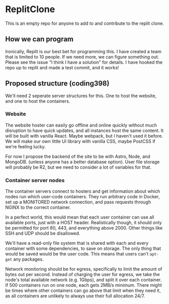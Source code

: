 # ReplitClone
This is an empty repo for anyone to add to and contribute to the replit clone.

## How we can program
Ironically, Replit is our best bet for programming this. I have created a team that is limited to 10 people. If we need more, we can figure something out. Please see the issue "I think I have a solution" for details. I have hooked the repo up to replit and made a test commit, and it works!

## Proposed structure (coding398)
We'll need 2 seperate server structures for this. One to host the website, and one to host the containers.

### Website
The website hoster can easily go offline and online quickly without much disruption to have quick updates, and all instances host the same content.
It will be built with vanilla React. Maybe webpack, but I haven't used it before. We will make our own little UI library with vanilla CSS, maybe PostCSS if we're feeling lucky.

For now I propose the backend of the site to be with Astro, Node, and MongoDB. (unless anyone has a better database option).
User file storage will probably be R2, but we need to consider a lot of variables for that.

### Container server nodes
The container servers connect to hosters and get information about which nodes run which user-code containers. They run arbitrary code in Docker, set up a MONITORED network connection, and pass requests through NGINX to the correct container.

In a perfect world, this would mean that each user container can use all available ports, just with a HOST header. Realistically though, it should only be permitted for port 80, 443, and everything above 2000. Other things like SSH and UDP should be disallowed.

We'll have a read-only file system that is shared with each and every container with some dependencies, to save on storage. The only thing that would be saved would be the user code. This means that users can't `apt-get` any packages.

Network monitoring should be for egress, specifically to limit the amount of bytes out per second. Instead of charging the user for egress, we take the node's total available network (e.g. 1Gbps), and split it over each container. If 500 containers run on one node, each gets 2MB/s minimum. There might be times where other containers can go above that limit when they need it, as all containers are unlikely to always use their full allocation 24/7.
